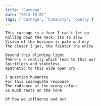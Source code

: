 ```yaml
---
title: "Carnage"
date: "2013-10-02"
tags: ['carnage', 'humanity', 'poetry']
---
```

    This carnage is a fear I can't let go
    Rolling down the neck, its so slow
    Vision of the horizon is pale and dry
    The closer I get, the fainter the white

    Beyond this blinding light
    There's a reality which lead to this war
    Spiritless and stateless
    Apathetic to this wide open cry

    I question humanity
    For this inadequate response
    The radiance of the wrong colors
    So much rests on the tone

    Of how we influence and act
